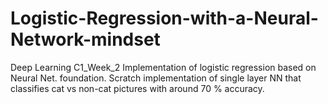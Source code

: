 # Logistic-Regression-with-a-Neural-Network-mindset
Deep Learning C1_Week_2 
Implementation of logistic regression based on Neural Net. foundation. 
Scratch implementation of single layer NN that classifies cat vs non-cat pictures with around 70 % accuracy.
